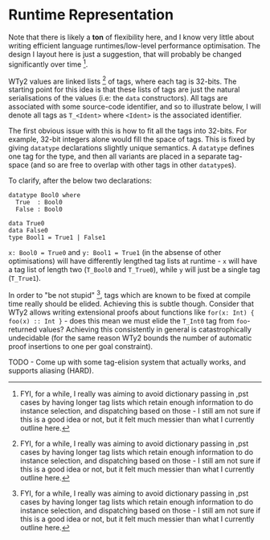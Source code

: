 # Runtime Representation

Note that there is likely a **ton** of flexibility here, and I know very little about writing efficient language runtimes/low-level performance optimisation. The design I layout here is just a suggestion, that will probably be changed significantly over time [^note].

WTy2 values are linked lists [^note] of tags, where each tag is 32-bits. The starting point for this idea is that these lists of tags are just the natural serialisations of the values (i.e: the `data` constructors). All tags are associated with some source-code identifier, and so to illustrate below, I will denote all tags as `T_<Ident>` where `<Ident>` is the associated identifier.

The first obvious issue with this is how to fit all the tags into 32-bits. For example, 32-bit integers alone would fill the space of tags. This is fixed by giving `datatype` declarations slightly unique semantics. A `datatype` defines one tag for the type, and then all variants are placed in a separate tag-space (and so are free to overlap with other tags in other `datatype`s).

To clarify, after the below two declarations:

```WTy2
datatype Bool0 where
  True  : Bool0
  False : Bool0

data True0
data False0
type Bool1 = True1 | False1
```

`x: Bool0 = True0` and `y: Bool1 = True1` (in the absense of other optimisations) will have differently lengthed tag lists at runtime - `x` will have a tag list of length two (`T_Bool0` and `T_True0`), while `y` will just be a single tag (`T_True1`).

In order to "be not stupid" [^note], tags which are known to be fixed at compile time really should be elided. Achieving this is subtle though. Consider that WTy2 allows writing extensional proofs about functions like `for(x: Int) { foo(x) :: Int }` - does this mean we must elide the `T_Int0` tag from `foo`-returned values? Achieving this consistently in general is catastrophically undecidable (for the same reason WTy2 bounds the number of automatic proof insertions to one per goal constraint).

TODO - Come up with some tag-elision system that actually works, and supports aliasing (HARD).



[^note]: FYI, for a while, I really was aiming to avoid dictionary passing in ,pst cases by having longer tag lists which retain enough information to do instance selection, and dispatching based on those - I still am not sure if this is a good idea or not, but it felt much messier than what I currently outline here.
[^note]:
    I think packing tags in memory might actually be possible if we added a special tag denoting a reference which could appear in any place in a value, but I need to think this over more.
    In any case, this packing definitely would make implementation more complicated, and for an initial compiler I really want something easy and consistent, not necessarily fast.

[^note]: https://youtu.be/BcC3KScZ-yA?t=2150
